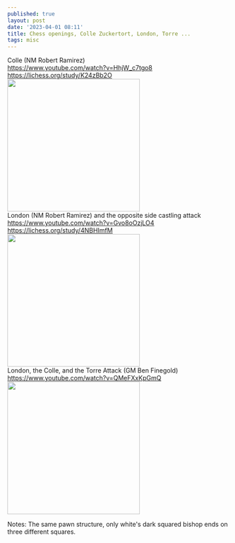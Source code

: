 ```yaml
---
published: true
layout: post
date: '2023-04-01 08:11'
title: Chess openings, Colle Zuckertort, London, Torre ...
tags: misc 
---
```

Colle (NM Robert Ramirez)   
<https://www.youtube.com/watch?v=HhjW_c7tgo8>  
<https://lichess.org/study/K24zBb2O>  
<img src="https://lichess1.org/export/fen.gif?fen=1k6%2F8%2F8%2F4N3%2F3P4%2F1P1BP3%2FPBPN1PPP%2FR2Q1RK1+w+-+-+5+10&color=white&lastMove=a8b8&variant=standard&theme=blue&piece=cburnett" style="width: 300px;">  
London (NM Robert Ramirez) and the opposite side castling attack  
<https://www.youtube.com/watch?v=Gvo8oOzjLO4>  
<https://lichess.org/study/4NBHImfM>  
<img src="https://lichess1.org/export/fen.gif?fen=rn1q1rk1%2Fpbp2ppp%2F1p1bpn2%2F3p4%2F3P1B2%2F2PBPN2%2FPP1NQPPP%2FR3K2R+w+KQ+-+3+9&color=white&lastMove=e7d6&variant=standard&theme=blue&piece=cburnett" style="width: 300px;">  
London, the Colle, and the Torre Attack (GM Ben Finegold)  
<https://www.youtube.com/watch?v=QMeFXxKpGmQ>  
<img src="https://lichess1.org/export/fen.gif?fen=r1bq1rk1%2Fpp1nbppp%2F4pn2%2F2ppN1B1%2F3P4%2F2PBP3%2FPP1N1PPP%2FR2QK2R+b+KQ+-+6+8&color=white&lastMove=f3e5&variant=standard&theme=blue&piece=cburnett" style="width: 300px;"> 

Notes: The same pawn structure, only white's dark squared bishop ends on three different squares.
